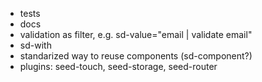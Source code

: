 - tests
- docs
- validation as filter, e.g. sd-value="email | validate email"
- sd-with
- standarized way to reuse components (sd-component?)
- plugins: seed-touch, seed-storage, seed-router